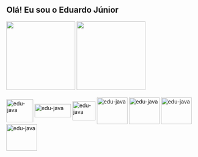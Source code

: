 ## Olá! Eu sou o Eduardo Júnior

<div>
  <img height="180em" src="https://github-readme-stats.vercel.app/api?username=eduardoantoniojunior&show_icons=true&theme=gotham#gh-dark-mode-only" />
  <img height="180em" src="https://github-readme-stats.vercel.app/api/top-langs/?username=anuraghazra&layout=compact&theme=gotham" />
</div>

<div style="display: inline_block">
  <br>
  <img align="center" alt="edu-java" height="60" width="70" src="https://cdn.jsdelivr.net/gh/devicons/devicon@latest/icons/linux/linux-original.svg" />
  <img align="center" alt="edu-java" height="35" width="95" src="https://upload.wikimedia.org/wikipedia/commons/thumb/6/6f/Zabbix_logo.svg/960px-Zabbix_logo.svg.png?20200420123345" />
  <img align="center" alt="edu-java" height="50" width="60" src="https://cdn.jsdelivr.net/gh/devicons/devicon@latest/icons/git/git-original.svg" />
  <img align="center" alt="edu-java" height="70" width="80" src="https://cdn.jsdelivr.net/gh/devicons/devicon@latest/icons/java/java-original-wordmark.svg" />
  <img align="center" alt="edu-java" height="70" width="80" src="https://cdn.jsdelivr.net/gh/devicons/devicon@latest/icons/tomcat/tomcat-original-wordmark.svg" />
  <img align="center" alt="edu-java" height="70" width="80" src="https://cdn.jsdelivr.net/gh/devicons/devicon@latest/icons/php/php-original.svg" />
  <img align="center" alt="edu-java" height="70" width="80" src="https://cdn.jsdelivr.net/gh/devicons/devicon@latest/icons/mysql/mysql-original-wordmark.svg" />
</div>
